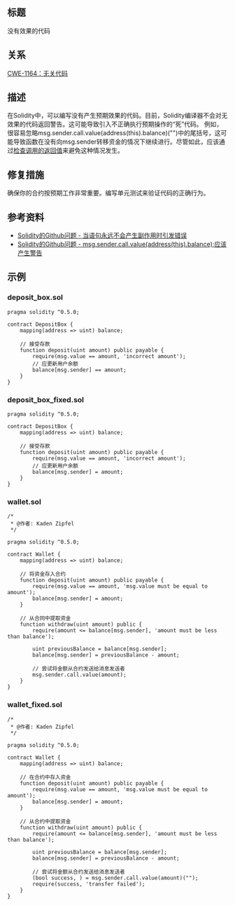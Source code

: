 ## 标题
没有效果的代码

## 关系
[CWE-1164：无关代码](https://cwe.mitre.org/data/definitions/1164.html)

## 描述
在Solidity中，可以编写没有产生预期效果的代码。目前，Solidity编译器不会对无效果的代码返回警告。这可能导致引入不正确执行预期操作的“死”代码。
例如，很容易忽略msg.sender.call.value(address(this).balance)("")中的尾括号，这可能导致函数在没有向msg.sender转移资金的情况下继续进行。尽管如此，应该通过[检查调用的返回值](SWC-104/SWC-104.md)来避免这种情况发生。

## 修复措施
确保你的合约按预期工作非常重要。编写单元测试来验证代码的正确行为。

## 参考资料
* [Solidity的Github问题 - 当语句永远不会产生副作用时引发错误](https://github.com/ethereum/solidity/issues/2707)
* [Solidity的Github问题 - msg.sender.call.value(address(this).balance);应该产生警告](https://github.com/ethereum/solidity/issues/7096)

## 示例

### deposit_box.sol
```solidity
pragma solidity ^0.5.0;

contract DepositBox {
    mapping(address => uint) balance;

    // 接受存款
    function deposit(uint amount) public payable {
        require(msg.value == amount, 'incorrect amount');
        // 应更新用户余额
        balance[msg.sender] == amount;
    }
}
```

### deposit_box_fixed.sol
```solidity
pragma solidity ^0.5.0;

contract DepositBox {
    mapping(address => uint) balance;

    // 接受存款
    function deposit(uint amount) public payable {
        require(msg.value == amount, 'incorrect amount');
        // 应更新用户余额
        balance[msg.sender] = amount;
    }
}
```

### wallet.sol
```solidity
/*
 * @作者: Kaden Zipfel
 */

pragma solidity ^0.5.0;

contract Wallet {
    mapping(address => uint) balance;

    // 将资金存入合约
    function deposit(uint amount) public payable {
        require(msg.value == amount, 'msg.value must be equal to amount');
        balance[msg.sender] = amount;
    }

    // 从合同中提取资金
    function withdraw(uint amount) public {
        require(amount <= balance[msg.sender], 'amount must be less than balance');

        uint previousBalance = balance[msg.sender];
        balance[msg.sender] = previousBalance - amount;

        // 尝试将金额从合约发送给消息发送者
        msg.sender.call.value(amount);
    }
}
```

### wallet_fixed.sol
```solidity
/*
 * @作者: Kaden Zipfel
 */

pragma solidity ^0.5.0;

contract Wallet {
    mapping(address => uint) balance;

    // 在合约中存入资金
    function deposit(uint amount) public payable {
        require(msg.value == amount, 'msg.value must be equal to amount');
        balance[msg.sender] = amount;
    }

    // 从合约中提取资金
    function withdraw(uint amount) public {
        require(amount <= balance[msg.sender], 'amount must be less than balance');

        uint previousBalance = balance[msg.sender];
        balance[msg.sender] = previousBalance - amount;

        // 尝试将金额从合约发送给消息发送者
        (bool success, ) = msg.sender.call.value(amount)("");
        require(success, 'transfer failed');
    }
}
```
